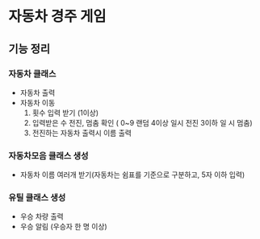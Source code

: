 # 자동차 경주 게임

## 기능 정리

### 자동차 클래스
 - 자동차 출력 
 - 자동차 이동
    1. 횟수 입력 받기 (1이상)
    2. 입력받은 수 전진, 멈춤 확인 ( 0~9 랜덤 4이상 일시 전진 3이하 일 시 멈춤)
    3. 전진하는 자동차 출력시 이름 출력
    
### 자동차모음 클래스 생성
  - 자동차 이름 여러개 받기(자동차는 쉼표를 기준으로 구분하고, 5자 이하 입력)

### 유틸 클래스 생성 
  - 우승 차량 출력
  - 우승 알림 (우승자 한 명 이상)


